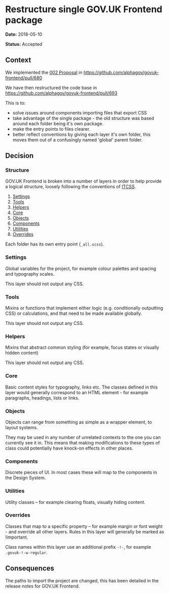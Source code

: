# Restructure single GOV.UK Frontend package

**Date:** 2018-05-10

**Status:** Accepted

## Context

We implemented the [002 Proposal](https://github.com/alphagov/govuk-design-system-architecture/blob/master/proposals/002-publish-one-npm-package-instead-of-multiple-npm-packages.md) in https://github.com/alphagov/govuk-frontend/pull/680

We have then restructured the code base in https://github.com/alphagov/govuk-frontend/pull/693

This is to:

- solve issues around components importing files that export CSS
- take advantage of the single package - the old structure was based around each folder being it's own package.
- make the entry points to files clearer.
- better reflect conventions by giving each layer it's own folder, this moves them out of a confusingly named 'global' parent folder.

## Decision

### Structure

GOV.UK Frontend is broken into a number of layers in order to help provide a
logical structure, loosely following the conventions of [ITCSS].

1. [Settings](#settings)
2. [Tools](#tools)
3. [Helpers](#helpers)
4. [Core](#core)
5. [Objects](#objects)
6. [Components](#components)
7. [Utilities](#utilities)
8. [Overrides](#overrides)

Each folder has its own entry point (`_all.scss`).

### Settings

Global variables for the project, for example colour palettes and spacing and
typography scales.

This layer should not output any CSS.

### Tools

Mixins or functions that implement either logic (e.g. conditionally outputting
CSS) or calculations, and that need to be made available globally.

This layer should not output any CSS.

### Helpers

Mixins that abstract common styling (for example, focus states or visually
hidden content)

This layer should not output any CSS.

### Core

Basic content styles for typography, links etc. The classes defined in this
layer would generally correspond to an HTML element - for example paragraphs,
headings, lists or links.

### Objects

Objects can range from something as simple as a wrapper element, to layout
systems.

They may be used in any number of unrelated contexts to the one you can
currently see it in. This means that making modifications to these types of
class could potentially have knock-on effects in other places.

### Components

Discrete pieces of UI. In most cases these will map to the components in the
Design System.

### Utilities

Utility classes – for example clearing floats, visually hiding content.

### Overrides

Classes that map to a specific property – for example margin or font weight -
and override all other layers. Rules in this layer will generally be marked as
!important.

Class names within this layer use an additional prefix `-!-`, for example
`.govuk-!-w-regular`.

[ITCSS]: (http://www.creativebloq.com/web-design/manage-large-css-projects-itcss-101517528)

## Consequences

The paths to import the project are changed, this has been detailed in the release notes for GOV.UK Frontend.
